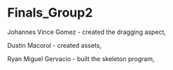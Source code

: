 # Finals_Group2

Johannes Vince Gomez - created the dragging aspect, 

Dustin Macorol - created assets, 

Ryan Miguel Gervacio - built the skeleton program, 
